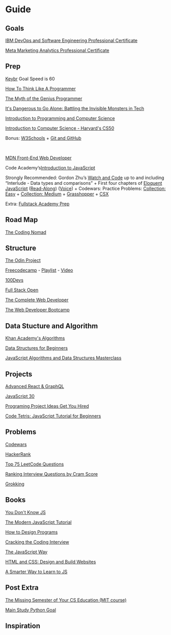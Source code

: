 # Guide

## Goals

[IBM DevOps and Software Engineering Professional Certificate](https://www.coursera.org/professional-certificates/devops-and-software-engineering)

[Meta Marketing Analytics Professional Certificate](https://www.coursera.org/professional-certificates/facebook-marketing-analytics)

## Prep

[Keybr](https://www.keybr.com/) Goal Speed is 60 

[How To Think Like A Programmer](https://www.youtube.com/watch?v=azcrPFhaY9k)

[The Myth of the Genius Programmer](https://www.youtube.com/watch?v=0SARbwvhupQ)

[It's Dangerous to Go Alone: Battling the Invisible Monsters in Tech](https://www.youtube.com/watch?v=1i8ylq4j_EY)

[Introduction to Programming and Computer Science](https://www.youtube.com/watch?v=zOjov-2OZ0E)

[Introduction to Computer Science - Harvard's CS50](https://www.youtube.com/playlist?list=PLWKjhJtqVAbmGw5fN5BQlwuug-8bDmabi)

Bonus: [W3Schools](https://www.w3schools.com/) + [Git and GitHub](https://www.youtube.com/playlist?list=PLRqwX-V7Uu6ZF9C0YMKuns9sLDzK6zoiV)

<br />

[MDN Front-End Web Developer](https://developer.mozilla.org/en-US/docs/Learn/Front-end_web_developer#the_learning_pathway)

Code Academy’s[Introduction to JavaScript](https://www.codecademy.com/learn/introduction-to-javascript)

Strongly Recommended: Gordon Zhu’s [Watch and Code](https://watchandcode.com/) up to and including “Interlude - Data types and comparisons” + First four chapters of [Eloquent JavaScript](https://eloquentjavascript.net/) ([Read-Along](https://www.youtube.com/playlist?list=PLdhl9urj_8zboHrfA0k0GLIFASyP0vgjf)) ([Voice](https://www.youtube.com/playlist?list=PLeih6Atn-p_kz9BCPZyA3bo75PkB1Xo_J)) + Codewars: Practice Problems: [Collection: Easy](https://www.codewars.com/collections/easy-6) + [Collection: Medium](https://www.codewars.com/collections/medium-1) + [Grasshopper](https://learn.grasshopper.app/) + [CSX](https://csx.codesmith.io/home)

Extra: [Fullstack Academy Prep](https://welcome.fullstackacademy.com/#?login&callbackUrl=https://learn.fullstackacademy.com/workshop)

## Road Map

[The Coding Nomad](https://app.milanote.com/publish-preview/1Hdwhe1GsYO56q)

## Structure
[The Odin Project](https://www.theodinproject.com/tracks/full-stack-javascript)

[Freecodecamp](https://www.freecodecamp.org/learn/) - [Playlist](https://www.youtube.com/c/Freecodecamp/playlists) - [Video](https://www.youtube.com/playlist?list=PLgBH1CvjOA62oNEVgz-dECiCZCE_Q3ZFH)

[100Devs](https://www.youtube.com/playlist?list=PLBf-QcbaigsKwq3k2YEBQS17xUwfOA3O3)

[Full Stack Open](https://fullstackopen.com/en/)

[The Complete Web Developer](https://www.udemy.com/course/the-complete-web-developer-zero-to-mastery/)

[The Web Developer Bootcamp](https://www.udemy.com/course/the-complete-web-developer-zero-to-mastery/)

## Data Stucture and Algorithm

[Khan Academy's Algorithms](https://www.khanacademy.org/computing/computer-science/algorithms)

[Data Structures for Beginners](https://www.youtube.com/watch?v=YOfXMQnUlZY)

[JavaScript Algorithms and Data Structures Masterclass](https://www.udemy.com/course/js-algorithms-and-data-structures-masterclass/)

## Projects

[Advanced React & GraphQL](https://advancedreact.com/)

[JavaScript 30](https://javascript30.com/)

[Programing Project Ideas Get You Hired]()

[Code Tetris: JavaScript Tutorial for Beginners](https://www.youtube.com/watch?v=rAUn1Lom6dw&t=5s)

## Problems

[Codewars](https://www.codewars.com/)

[HackerRank](https://www.hackerrank.com/interview/interview-preparation-kit)

[Top 75 LeetCode Questions](https://leetcode.com/discuss/general-discussion/460599/blind-75-leetcode-questions)

[Ranking Interview Questions by Cram Score](https://jeremyaguilon.me/blog/ranking_interview_questions_by_cram_score)

[Grokking](https://www.educative.io/courses/grokking-the-coding-interview)

## Books

[You Don't Know JS](https://github.com/getify/You-Dont-Know-JS/blob/1st-ed/README.md)

[The Modern JavaScript Tutorial](https://javascript.info/)

[How to Design Programs](http://htdp.org/2003-09-26/)

[Cracking the Coding Interview]()

[The JavaScript Way](https://github.com/thejsway/thejsway)

[HTML and CSS: Design and Build Websites](https://wtf.tw/ref/duckett.pdf)

[A Smarter Way to Learn to JS](https://wccftech.com/wp-content/uploads/2014/10/JavaScript.pdf)

## Post Extra

[The Missing Semester of Your CS Education (MIT course)](https://www.reddit.com/r/learnprogramming/comments/eyagda/the_missing_semester_of_your_cs_education_mit/)

[Main Study Python Goal](https://docs.google.com/document/d/1Yh2YRXG6bSQxvqghB3gkX6CYxqN_mGCkG4If5uZkc0U/edit#)

## Inspiration
